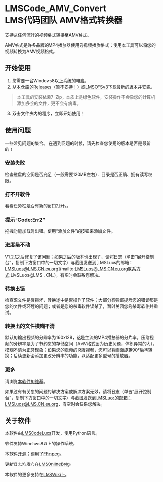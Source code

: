 # LMSCode_AMV_Convert<br>LMS代码团队 AMV格式转换器

支持从任何流行的视频格式转换至AMV格式。

AMV格式是许多品牌的MP4播放器使用的视频播放格式；使用本工具可以将您的视频转换为AMV视频格式。

## 开始使用

1. 您需要一台Windows8以上系统的电脑。
2. 从[本仓库的Releases（暂不支持！）](https://github.com/LMSLuos/LMSCode_AMV_Convert/releases/latest/)或[LMSOFSv3](https://files.lms.cn.eu.org/v3/Software/LMSCode_AMV_Convert/InstallTool/)下载最新的版本并安装。
>本工具的安装依赖7-Zip，本质上是绿色软件，安装操作不会像您的计算机添加多余的文件，更不会有病毒。
3. 双击文件夹内的程序，立即开始使用！

## 使用问题

一些常见问题的集合。
在遇到问题的时候，请先检查您使用的版本是否是最新的！

### 安装失败
检查磁盘的空间是否充足（一般需要120MB左右），目录是否正确、拥有读写权限。

### 打不开软件
看看任务栏是否有新的窗口打开，。

### 提示“Code:Err2” 
拖拽功能加载时出错。使用“添加文件”的按钮来添加文件。

### 进度条不动
V1.2.1之后修复了该问题；如果之后的版本也出现了，请将日志（单击“展开控制台”，复制下方窗口中的一切文字）与截图发送到[LMSLuos的邮箱：LMSLuos@LMS.CN.eu.org](mailto:LMSLuos@LMS.CN.eu.org联系方式:LMSLuos@LMS . CN。)，有空时会联系您解决。

### 转换出错
检查源文件是否损坏，转换途中是否操作了软件；大部分有弹窗提示您的错误都是您的文件或环境的问题；或者是您的杀毒软件误杀了，暂时关闭您的杀毒软件并重试。

### 转换出的文件模糊不清
默认的输出视频的分辨率为160x128，这是主流的MP4播放器的分片率。压缩视频的分辨率是为了节约您的存储空间（AMV格式因为历史问题，体积异常的大），模糊不清为正常现象；如果您的视频的竖版视频，您可以将画面旋转90°后再转换；后续更新会添加更改分辨率的功能，以适配更多型号的播放器。

### 更多
请浏览[本软件的维基](https://wiki.lms.cn.eu.org/zh/LMSCode/LMSCode_AMV_Convert/README)。

如果没有有关您的问题的解决方案或解决方案无效，请将日志（单击“展开控制台”，复制下方窗口中的一切文字）与截图发送到[LMSLuos的邮箱：LMSLuos@LMS.CN.eu.org](mailto:LMSLuos@LMS.CN.eu.org)，有空时会联系您解决。

## 关于软件

本软件由[LMSCodeLuos](https://pre.lms.cn.eu.org/lmsluos)开发，使用Python语言。

软件支持Windows8以上的操作系统。

本软件[开源](https://files.lms.cn.eu.org/v3/Software/LMSCode_AMV_Convert/SourceCode/)；调用了[FFmpeg](https://ffmpeg.org)。

更新日志均发布在[LMSOnlineBolg](https://blog.lms.cn.eu.org)。

本软件的更多支持在[LMSWiki](https://wiki.lms.cn.eu.org/zh/LMSCode/LMSCode_AMV_Convert/README)上。
